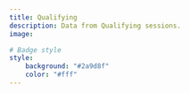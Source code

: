 ```yaml
---
title: Qualifying
description: Data from Qualifying sessions.
image:

# Badge style
style:
    background: "#2a9d8f"
    color: "#fff"
---
```


